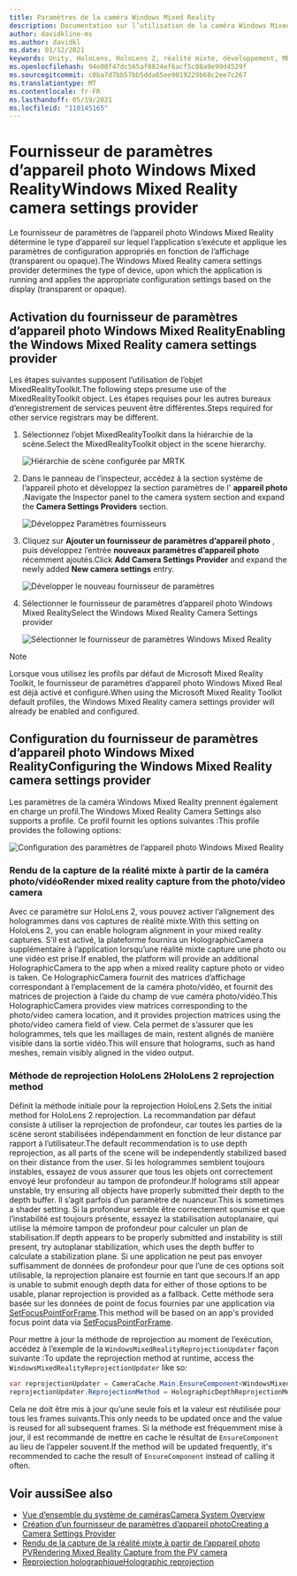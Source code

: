```yaml
---
title: Paramètres de la caméra Windows Mixed Reality
description: Documentation sur l’utilisation de la caméra Windows Mixed Reality dans MRTK
author: davidkline-ms
ms.author: davidkl
ms.date: 01/12/2021
keywords: Unity, HoloLens, HoloLens 2, réalité mixte, développement, MRTK, appareil photo,
ms.openlocfilehash: 94e00f47dc565af0824ef6acf5c08a9e99d4529f
ms.sourcegitcommit: c0ba7d7bb57bb5dda65ee9019229b68c2ee7c267
ms.translationtype: MT
ms.contentlocale: fr-FR
ms.lasthandoff: 05/19/2021
ms.locfileid: "110145165"
---
```

# <a name="windows-mixed-reality-camera-settings-provider"></a><span data-ttu-id="0a265-104">Fournisseur de paramètres d’appareil photo Windows Mixed Reality</span><span class="sxs-lookup"><span data-stu-id="0a265-104">Windows Mixed Reality camera settings provider</span></span>

<span data-ttu-id="0a265-105">Le fournisseur de paramètres de l’appareil photo Windows Mixed Reality détermine le type d’appareil sur lequel l’application s’exécute et applique les paramètres de configuration appropriés en fonction de l’affichage (transparent ou opaque).</span><span class="sxs-lookup"><span data-stu-id="0a265-105">The Windows Mixed Reality camera settings provider determines the type of device, upon which the application is running and applies the appropriate configuration settings based on the display (transparent or opaque).</span></span>

## <a name="enabling-the-windows-mixed-reality-camera-settings-provider"></a><span data-ttu-id="0a265-106">Activation du fournisseur de paramètres d’appareil photo Windows Mixed Reality</span><span class="sxs-lookup"><span data-stu-id="0a265-106">Enabling the Windows Mixed Reality camera settings provider</span></span>

<span data-ttu-id="0a265-107">Les étapes suivantes supposent l’utilisation de l’objet MixedRealityToolkit.</span><span class="sxs-lookup"><span data-stu-id="0a265-107">The following steps presume use of the MixedRealityToolkit object.</span></span> <span data-ttu-id="0a265-108">Les étapes requises pour les autres bureaux d’enregistrement de services peuvent être différentes.</span><span class="sxs-lookup"><span data-stu-id="0a265-108">Steps required for other service registrars may be different.</span></span>

1. <span data-ttu-id="0a265-109">Sélectionnez l’objet MixedRealityToolkit dans la hiérarchie de la scène.</span><span class="sxs-lookup"><span data-stu-id="0a265-109">Select the MixedRealityToolkit object in the scene hierarchy.</span></span>

    ![Hiérarchie de scène configurée par MRTK](../images/MRTK_ConfiguredHierarchy.png)

2. <span data-ttu-id="0a265-111">Dans le panneau de l’inspecteur, accédez à la section système de l’appareil photo et développez la section paramètres de l' **appareil photo** .</span><span class="sxs-lookup"><span data-stu-id="0a265-111">Navigate the Inspector panel to the camera system section and expand the **Camera Settings Providers** section.</span></span>

    ![Développez Paramètres fournisseurs](../images/camera-system/ExpandProviders.png)

3. <span data-ttu-id="0a265-113">Cliquez sur **Ajouter un fournisseur de paramètres d’appareil photo** , puis développez l’entrée **nouveaux paramètres d’appareil photo** récemment ajoutés.</span><span class="sxs-lookup"><span data-stu-id="0a265-113">Click **Add Camera Settings Provider** and expand the newly added **New camera settings** entry.</span></span>

    ![Développer le nouveau fournisseur de paramètres](../images/camera-system/ExpandNewProvider.png)

4. <span data-ttu-id="0a265-115">Sélectionner le fournisseur de paramètres d’appareil photo Windows Mixed Reality</span><span class="sxs-lookup"><span data-stu-id="0a265-115">Select the Windows Mixed Reality Camera Settings provider</span></span>

    ![Sélectionner le fournisseur de paramètres Windows Mixed Reality](../images/camera-system/SelectWindowsMixedRealitySettings.png)

> [!NOTE]
> <span data-ttu-id="0a265-117">Lorsque vous utilisez les profils par défaut de Microsoft Mixed Reality Toolkit, le fournisseur de paramètres d’appareil photo Windows Mixed Real est déjà activé et configuré.</span><span class="sxs-lookup"><span data-stu-id="0a265-117">When using the Microsoft Mixed Reality Toolkit default profiles, the Windows Mixed Reality camera settings provider will already be enabled and configured.</span></span>

## <a name="configuring-the-windows-mixed-reality-camera-settings-provider"></a><span data-ttu-id="0a265-118">Configuration du fournisseur de paramètres d’appareil photo Windows Mixed Reality</span><span class="sxs-lookup"><span data-stu-id="0a265-118">Configuring the Windows Mixed Reality camera settings provider</span></span>

<span data-ttu-id="0a265-119">Les paramètres de la caméra Windows Mixed Reality prennent également en charge un profil.</span><span class="sxs-lookup"><span data-stu-id="0a265-119">The Windows Mixed Reality Camera Settings also supports a profile.</span></span> <span data-ttu-id="0a265-120">Ce profil fournit les options suivantes :</span><span class="sxs-lookup"><span data-stu-id="0a265-120">This profile provides the following options:</span></span>

![Configuration des paramètres de l’appareil photo Windows Mixed Reality](../images/camera-system/WMRCameraSettingsProfile.png)

### <a name="render-mixed-reality-capture-from-the-photovideo-camera"></a><span data-ttu-id="0a265-122">Rendu de la capture de la réalité mixte à partir de la caméra photo/vidéo</span><span class="sxs-lookup"><span data-stu-id="0a265-122">Render mixed reality capture from the photo/video camera</span></span>

<span data-ttu-id="0a265-123">Avec ce paramètre sur HoloLens 2, vous pouvez activer l’alignement des hologrammes dans vos captures de réalité mixte.</span><span class="sxs-lookup"><span data-stu-id="0a265-123">With this setting on HoloLens 2, you can enable hologram alignment in your mixed reality captures.</span></span> <span data-ttu-id="0a265-124">S’il est activé, la plateforme fournira un HolographicCamera supplémentaire à l’application lorsqu’une réalité mixte capture une photo ou une vidéo est prise.</span><span class="sxs-lookup"><span data-stu-id="0a265-124">If enabled, the platform will provide an additional HolographicCamera to the app when a mixed reality capture photo or video is taken.</span></span> <span data-ttu-id="0a265-125">Ce HolographicCamera fournit des matrices d’affichage correspondant à l’emplacement de la caméra photo/vidéo, et fournit des matrices de projection à l’aide du champ de vue caméra photo/vidéo.</span><span class="sxs-lookup"><span data-stu-id="0a265-125">This HolographicCamera provides view matrices corresponding to the photo/video camera location, and it provides projection matrices using the photo/video camera field of view.</span></span> <span data-ttu-id="0a265-126">Cela permet de s’assurer que les hologrammes, tels que les maillages de main, restent alignés de manière visible dans la sortie vidéo.</span><span class="sxs-lookup"><span data-stu-id="0a265-126">This will ensure that holograms, such as hand meshes, remain visibly aligned in the video output.</span></span>

### <a name="hololens-2-reprojection-method"></a><span data-ttu-id="0a265-127">Méthode de reprojection HoloLens 2</span><span class="sxs-lookup"><span data-stu-id="0a265-127">HoloLens 2 reprojection method</span></span>

<span data-ttu-id="0a265-128">Définit la méthode initiale pour la reprojection HoloLens 2.</span><span class="sxs-lookup"><span data-stu-id="0a265-128">Sets the initial method for HoloLens 2 reprojection.</span></span> <span data-ttu-id="0a265-129">La recommandation par défaut consiste à utiliser la reprojection de profondeur, car toutes les parties de la scène seront stabilisées indépendamment en fonction de leur distance par rapport à l’utilisateur.</span><span class="sxs-lookup"><span data-stu-id="0a265-129">The default recommendation is to use depth reprojection, as all parts of the scene will be independently stabilized based on their distance from the user.</span></span> <span data-ttu-id="0a265-130">Si les hologrammes semblent toujours instables, essayez de vous assurer que tous les objets ont correctement envoyé leur profondeur au tampon de profondeur.</span><span class="sxs-lookup"><span data-stu-id="0a265-130">If holograms still appear unstable, try ensuring all objects have properly submitted their depth to the depth buffer.</span></span> <span data-ttu-id="0a265-131">Il s’agit parfois d’un paramètre de nuanceur.</span><span class="sxs-lookup"><span data-stu-id="0a265-131">This is sometimes a shader setting.</span></span> <span data-ttu-id="0a265-132">Si la profondeur semble être correctement soumise et que l’instabilité est toujours présente, essayez la stabilisation autoplanaire, qui utilise la mémoire tampon de profondeur pour calculer un plan de stabilisation.</span><span class="sxs-lookup"><span data-stu-id="0a265-132">If depth appears to be properly submitted and instability is still present, try autoplanar stabilization, which uses the depth buffer to calculate a stabilization plane.</span></span> <span data-ttu-id="0a265-133">Si une application ne peut pas envoyer suffisamment de données de profondeur pour que l’une de ces options soit utilisable, la reprojection planaire est fournie en tant que secours.</span><span class="sxs-lookup"><span data-stu-id="0a265-133">If an app is unable to submit enough depth data for either of those options to be usable, planar reprojection is provided as a fallback.</span></span> <span data-ttu-id="0a265-134">Cette méthode sera basée sur les données de point de focus fournies par une application via [SetFocusPointForFrame](https://docs.unity3d.com/ScriptReference/XR.WSA.HolographicSettings.SetFocusPointForFrame.html).</span><span class="sxs-lookup"><span data-stu-id="0a265-134">This method will be based on an app's provided focus point data via [SetFocusPointForFrame](https://docs.unity3d.com/ScriptReference/XR.WSA.HolographicSettings.SetFocusPointForFrame.html).</span></span>

<span data-ttu-id="0a265-135">Pour mettre à jour la méthode de reprojection au moment de l’exécution, accédez à l’exemple de la `WindowsMixedRealityReprojectionUpdater` façon suivante :</span><span class="sxs-lookup"><span data-stu-id="0a265-135">To update the reprojection method at runtime, access the `WindowsMixedRealityReprojectionUpdater` like so:</span></span>

```c#
var reprojectionUpdater = CameraCache.Main.EnsureComponent<WindowsMixedRealityReprojectionUpdater>();
reprojectionUpdater.ReprojectionMethod = HolographicDepthReprojectionMethod.AutoPlanar;
```

<span data-ttu-id="0a265-136">Cela ne doit être mis à jour qu’une seule fois et la valeur est réutilisée pour tous les frames suivants.</span><span class="sxs-lookup"><span data-stu-id="0a265-136">This only needs to be updated once and the value is reused for all subsequent frames.</span></span> <span data-ttu-id="0a265-137">Si la méthode est fréquemment mise à jour, il est recommandé de mettre en cache le résultat de `EnsureComponent` au lieu de l’appeler souvent.</span><span class="sxs-lookup"><span data-stu-id="0a265-137">If the method will be updated frequently, it's recommended to cache the result of `EnsureComponent` instead of calling it often.</span></span>

## <a name="see-also"></a><span data-ttu-id="0a265-138">Voir aussi</span><span class="sxs-lookup"><span data-stu-id="0a265-138">See also</span></span>

- [<span data-ttu-id="0a265-139">Vue d’ensemble du système de caméras</span><span class="sxs-lookup"><span data-stu-id="0a265-139">Camera System Overview</span></span>](camera-system-overview.md)
- [<span data-ttu-id="0a265-140">Création d’un fournisseur de paramètres d’appareil photo</span><span class="sxs-lookup"><span data-stu-id="0a265-140">Creating a Camera Settings Provider</span></span>](create-settings-provider.md)
- [<span data-ttu-id="0a265-141">Rendu de la capture de la réalité mixte à partir de l’appareil photo PV</span><span class="sxs-lookup"><span data-stu-id="0a265-141">Rendering Mixed Reality Capture from the PV camera</span></span>](/windows/mixed-reality/mixed-reality-capture-for-developers#render-from-the-pv-camera-opt-in)
- [<span data-ttu-id="0a265-142">Reprojection holographique</span><span class="sxs-lookup"><span data-stu-id="0a265-142">Holographic reprojection</span></span>](/windows/mixed-reality/hologram-stability#reprojection)